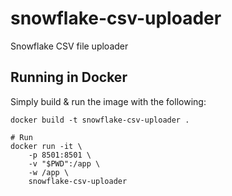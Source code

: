 # snowflake-csv-uploader
 Snowflake CSV file uploader

## Running in Docker

Simply build & run the image with the following:

```
docker build -t snowflake-csv-uploader .

# Run
docker run -it \
    -p 8501:8501 \
    -v "$PWD":/app \
    -w /app \
    snowflake-csv-uploader
```